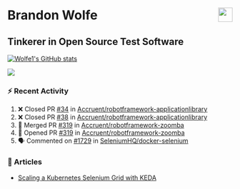Brandon Wolfe <a href="https://www.linkedin.com/in/brandon-wolfe1" target="_blank" rel="noreferrer"><img src="https://raw.githubusercontent.com/danielcranney/readme-generator/main/public/icons/socials/linkedin.svg" width="32" height="32" align="right"/></a>
==============================
Tinkerer in Open Source Test Software
-----------------------------

<p align="left"><a href="http://www.github.com/Wolfe1"><img src="https://github-readme-stats.vercel.app/api?username=Wolfe1&show_icons=true&hide=&count_private=true&title_color=0891b2&text_color=ffffff&icon_color=0891b2&bg_color=1c1917&hide_border=true&show_icons=true" alt="Wolfe1's GitHub stats" /></a></p>
<p align="left"><a href="http://www.github.com/Wolfe1"><img src="https://github-readme-streak-stats.herokuapp.com/?user=Wolfe1&stroke=ffffff&background=1c1917&ring=0891b2&fire=0891b2&currStreakNum=ffffff&currStreakLabel=0891b2&sideNums=ffffff&sideLabels=ffffff&dates=ffffff&hide_border=true" /></a></p>

### :zap: Recent Activity
<!--START_SECTION:activity-->
1. ❌ Closed PR [#34](https://github.com/Accruent/robotframework-applicationlibrary/pull/34) in [Accruent/robotframework-applicationlibrary](https://github.com/Accruent/robotframework-applicationlibrary)
2. ❌ Closed PR [#38](https://github.com/Accruent/robotframework-applicationlibrary/pull/38) in [Accruent/robotframework-applicationlibrary](https://github.com/Accruent/robotframework-applicationlibrary)
3. 🎉 Merged PR [#319](https://github.com/Accruent/robotframework-zoomba/pull/319) in [Accruent/robotframework-zoomba](https://github.com/Accruent/robotframework-zoomba)
4. 💪 Opened PR [#319](https://github.com/Accruent/robotframework-zoomba/pull/319) in [Accruent/robotframework-zoomba](https://github.com/Accruent/robotframework-zoomba)
5. 🗣 Commented on [#1729](https://github.com/SeleniumHQ/docker-selenium/issues/1729) in [SeleniumHQ/docker-selenium](https://github.com/SeleniumHQ/docker-selenium)
<!--END_SECTION:activity-->

### :newspaper: Articles
- [Scaling a Kubernetes Selenium Grid with KEDA](https://www.linkedin.com/pulse/scaling-kubernetes-selenium-grid-keda-brandon-wolfe)
